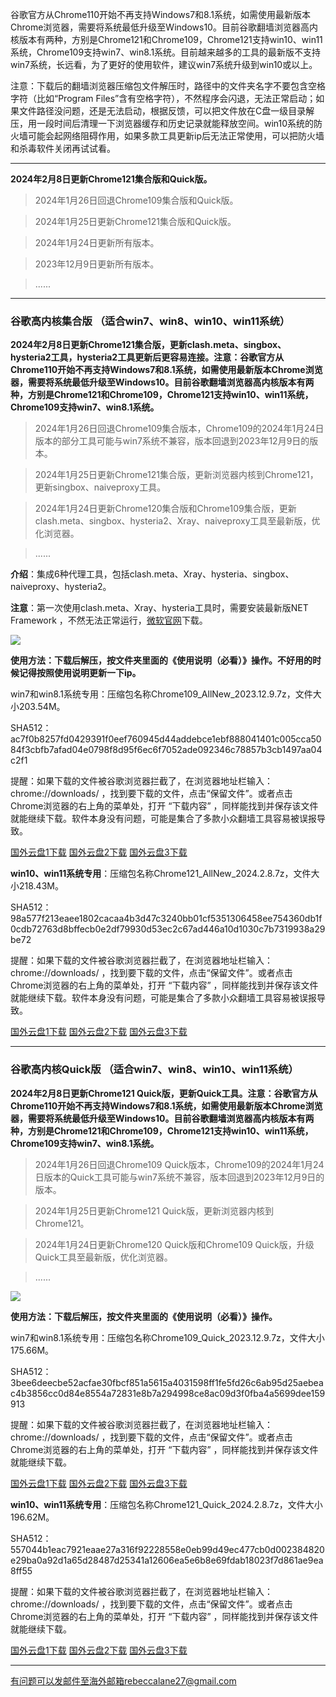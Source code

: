谷歌官方从Chrome110开始不再支持Windows7和8.1系统，如需使用最新版本Chrome浏览器，需要将系统最低升级至Windows10。目前谷歌翻墙浏览器高内核版本有两种，方别是Chrome121和Chrome109，Chrome121支持win10、win11系统，Chrome109支持win7、win8.1系统。目前越来越多的工具的最新版不支持win7系统，长远看，为了更好的使用软件，建议win7系统升级到win10或以上。

注意：下载后的翻墙浏览器压缩包文件解压时，路径中的文件夹名字不要包含空格字符（比如“Program Files”含有空格字符），不然程序会闪退，无法正常启动；如果文件路径没问题，还是无法启动，根据反馈，可以把文件放在C盘一级目录解压，用一段时间后清理一下浏览器缓存和历史记录就能释放空间。win10系统的防火墙可能会起网络阻碍作用，如果多款工具更新ip后无法正常使用，可以把防火墙和杀毒软件关闭再试试看。  
    
***

**2024年2月8日更新Chrome121集合版和Quick版。**

> 2024年1月26日回退Chrome109集合版和Quick版。

> 2024年1月25日更新Chrome121集合版和Quick版。

> 2024年1月24日更新所有版本。

> 2023年12月9日更新所有版本。

> ......

***

### 谷歌高内核集合版  （适合win7、win8、win10、win11系统）

**2024年2月8日更新Chrome121集合版，更新clash.meta、singbox、hysteria2工具，hysteria2工具更新后更容易连接。注意：谷歌官方从Chrome110开始不再支持Windows7和8.1系统，如需使用最新版本Chrome浏览器，需要将系统最低升级至Windows10。目前谷歌翻墙浏览器高内核版本有两种，方别是Chrome121和Chrome109，Chrome121支持win10、win11系统，Chrome109支持win7、win8.1系统。**

> 2024年1月26日回退Chrome109集合版本，Chrome109的2024年1月24日版本的部分工具可能与win7系统不兼容，版本回退到2023年12月9日的版本。

> 2024年1月25日更新Chrome121集合版，更新浏览器内核到Chrome121，更新singbox、naiveproxy工具。

> 2024年1月24日更新Chrome120集合版和Chrome109集合版，更新clash.meta、singbox、hysteria2、Xray、naiveproxy工具至最新版，优化浏览器。

> ......

**介绍**：集成6种代理工具，包括clash.meta、Xray、hysteria、singbox、naiveproxy、hysteria2。

**注意**：第一次使用clash.meta、Xray、hysteria工具时，需要安装最新版NET Framework ，不然无法正常运行，[微软官网](https://dotnet.microsoft.com/zh-cn/download/dotnet-framework/net48)下载。

![](https://cdn.jsdelivr.net/gh/Alvin9999/pac2/softimag/hysteria2.png)

**使用方法：下载后解压，按文件夹里面的《使用说明（必看）》操作。不好用的时候记得按照使用说明更新一下ip。**

win7和win8.1系统专用：压缩包名称Chrome109_AllNew_2023.12.9.7z，文件大小203.54M。

SHA512：ac7f0b8257fd0429391f0eef760945d44addebce1ebf888041401c005cca5084f3cbfb7afad04e0798f8d95f6ec6f7052ade092346c78857b3cb1497aa04c2f1

提醒：如果下载的文件被谷歌浏览器拦截了，在浏览器地址栏输入：chrome://downloads/ ，找到要下载的文件，点击“保留文件”。或者点击Chrome浏览器的右上角的菜单处，打开 “下载内容” ，同样能找到并保存该文件就能继续下载。软件本身没有问题，可能是集合了多款小众翻墙工具容易被误报导致。

[国外云盘1下载](https://d2.freessr2.xyz/Chrome109_AllNew_2023.12.9.7z) 
[国外云盘2下载](https://d.dtku35.xyz/Chrome109_AllNew_2023.12.9.7z) 
[国外云盘3下载](https://free.zhujicn2.net/Chrome109_AllNew_2023.12.9.7z)

**win10、win11系统专用**：压缩包名称Chrome121_AllNew_2024.2.8.7z，文件大小218.43M。

SHA512：98a577f213eaee1802cacaa4b3d47c3240bb01cf5351306458ee754360db1f0cdb72763d8bffecb0e2df79930d53ec2c67ad446a10d1030c7b7319938a29be72

提醒：如果下载的文件被谷歌浏览器拦截了，在浏览器地址栏输入：chrome://downloads/ ，找到要下载的文件，点击“保留文件”。或者点击Chrome浏览器的右上角的菜单处，打开 “下载内容” ，同样能找到并保存该文件就能继续下载。软件本身没有问题，可能是集合了多款小众翻墙工具容易被误报导致。

[国外云盘1下载](https://d2.freessr2.xyz/Chrome121_AllNew_2024.2.8.7z) 
[国外云盘2下载](https://d.dtku35.xyz/Chrome121_AllNew_2024.2.8.7z) 
[国外云盘3下载](https://free.zhujicn2.net/Chrome121_AllNew_2024.2.8.7z) 

***


### 谷歌高内核Quick版  （适合win7、win8、win10、win11系统）

**2024年2月8日更新Chrome121 Quick版，更新Quick工具。注意：谷歌官方从Chrome110开始不再支持Windows7和8.1系统，如需使用最新版本Chrome浏览器，需要将系统最低升级至Windows10。目前谷歌翻墙浏览器高内核版本有两种，方别是Chrome121和Chrome109，Chrome121支持win10、win11系统，Chrome109支持win7、win8.1系统。**

> 2024年1月26日回退Chrome109 Quick版本，Chrome109的2024年1月24日版本的Quick工具可能与win7系统不兼容，版本回退到2023年12月9日的版本。

> 2024年1月25日更新Chrome121 Quick版，更新浏览器内核到Chrome121。

> 2024年1月24日更新Chrome120 Quick版和Chrome109 Quick版，升级Quick工具至最新版，优化浏览器。

> ......

![](https://cdn.jsdelivr.net/gh/Alvin9999/pac2/softimag/quick.png)

**使用方法：下载后解压，按文件夹里面的《使用说明（必看）》操作。**

win7和win8.1系统专用：压缩包名称Chrome109_Quick_2023.12.9.7z，文件大小175.66M。

SHA512：3bee6deecbe52acfae30fbcf851a5615a4031598ff1fe5fd26c6ab95d25aebeac4b3856cc0d84e8554a72831e8b7a294998ce8ac09d3f0fba4a5699dee159913

提醒：如果下载的文件被谷歌浏览器拦截了，在浏览器地址栏输入：chrome://downloads/ ，找到要下载的文件，点击“保留文件”。或者点击Chrome浏览器的右上角的菜单处，打开 “下载内容” ，同样能找到并保存该文件就能继续下载。

[国外云盘1下载](https://d2.freessr2.xyz/Chrome109_Quick_2023.12.9.7z) 
[国外云盘2下载](https://d.dtku35.xyz/Chrome109_Quick_2023.12.9.7z) 
[国外云盘3下载](https://free.zhujicn2.net/Chrome109_Quick_2023.12.9.7z)

**win10、win11系统专用**：压缩包名称Chrome121_Quick_2024.2.8.7z，文件大小196.62M。

SHA512：557044b1eac7921eaae27a316f92228558e0eb99d49ec477cb0d002384820e29ba0a92d1a65d28487d25341a12606ea5e6b8e69fdab18023f7d861ae9ea8ff55

提醒：如果下载的文件被谷歌浏览器拦截了，在浏览器地址栏输入：chrome://downloads/ ，找到要下载的文件，点击“保留文件”。或者点击Chrome浏览器的右上角的菜单处，打开 “下载内容” ，同样能找到并保存该文件就能继续下载。

[国外云盘1下载](https://d2.freessr2.xyz/Chrome121_Quick_2024.2.8.7z) 
[国外云盘2下载](https://d.dtku35.xyz/Chrome121_Quick_2024.2.8.7z) 
[国外云盘3下载](https://free.zhujicn2.net/Chrome121_Quick_2024.2.8.7z) 

***

有问题可以发邮件至海外邮箱rebeccalane27@gmail.com